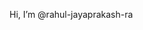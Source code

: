 Hi, I’m @rahul-jayaprakash-ra


<!---
rahul-jayaprakash-ra/rahul-jayaprakash-ra is a ✨ special ✨ repository because its `README.md` (this file) appears on your GitHub profile.
You can click the Preview link to take a look at your changes.
--->
